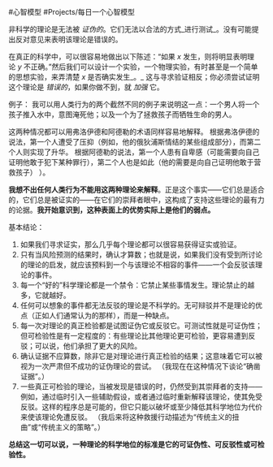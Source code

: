 #心智模型 #Projects/每日一个心智模型 

非科学的理论是无法被 _证伪的_。它们无法以合法的方式_进行测试_。没有可能提出反对意见来表明该理论是错误的。


在真正的科学中，可以很容易地做出以下陈述：“如果 _x_ 发生，则将明显表明理论 _y_ 不正确。”然后我们可以设计一个实验，一个物理实验，有时甚至是一个简单的思想实验，来弄清楚 _x_ 是否确实发生_。_ 这与寻求验证相反；你必须尝试证明这个理论是 _错误的_，如果你做不到，就 _加强_ 它。


例子：
我可以用人类行为的两个截然不同的例子来说明这一点：一个男人将一个孩子推入水中，意图淹死他；以及一个为了拯救孩子而牺牲生命的男人。

这两种情况都可以用弗洛伊德和阿德勒的术语同样容易地解释。
根据弗洛伊德的说法，第一个人遭受了压抑（例如，他的俄狄浦斯情结的某些组成部分），而第二个人则实现了升华。
根据阿德勒的说法，第一个人患有自卑感（可能需要向自己证明他敢于犯下某种罪行），第二个人也是如此（他的需要是向自己证明他敢于营救孩子） ）。

**我想不出任何人类行为不能用这两种理论来解释**。正是这个事实——它们总是适合的，它们总是被证实的——在它们的崇拜者眼中，这构成了支持这些理论的最有力的论据。**我开始意识到，这种表面上的优势实际上是他们的弱点。**



基本结论：
1. 如果我们寻求证实，那么几乎每个理论都可以很容易获得证实或验证。
2. 只有当风险预测的结果时，确认才算数；也就是说，如果我们没有受到所讨论的理论的启发，就应该预料到一个与该理论不相容的事件——一个会反驳该理论的事件。
3. 每一个“好的”科学理论都是一个禁令：它禁止某些事情发生。理论禁止的越多，它就越好。
4. 任何可以想象的事件都无法反驳的理论是不科学的。无可辩驳并不是理论的优点（正如人们通常认为的那样），而是一种缺点。
5. 每一次对理论的真正检验都是试图证伪它或反驳它。可测试性就是可证伪性；但可检验性是有一定程度的：有些理论比其他理论更可检验，更容易遭到反驳；可以说，他们承担了更大的风险。
6. 确认证据不应算数，除非它是对理论进行真正检验的结果；这意味着它可以被视为一次严肃但不成功的证伪理论的尝试。 （我现在在这种情况下谈论“确凿证据”。）
7. 一些真正可检验的理论，当被发现是错误的时，仍然受到其崇拜者的支持——例如，通过临时引入一些辅助假设，或者通过临时重新解释该理论，使其免受反驳。这样的程序总是可能的，但它只能以破坏或至少降低其科学地位为代价来使该理论免遭反驳。 （我后来将这种救援行动描述为“传统主义的扭曲”或“传统主义的策略”。）

**总结这一切可以说，一种理论的科学地位的标准是它的可证伪性、可反驳性或可检验性。**